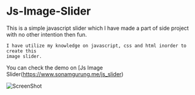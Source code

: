 # Js-Image-Slider
This is a simple javascript slider which I have made a part of side project with 
no other intention then fun.
```
I have utilize my knowledge on javascript, css and html inorder to create this
image slider.
```
You can check the demo on [Js Image Slider(https://www.sonamgurung.me/js_slider)
  
![ScreenShot](https://raw.github.com/{amarg236}/{Js-Image_Slider}/{master}/{images/sliderimg.png})

